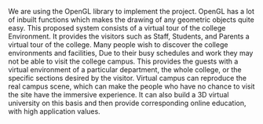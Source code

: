 We are using the OpenGL library to implement the project. OpenGL has a lot of inbuilt functions which makes the drawing of any geometric objects quite easy. This proposed system consists of a virtual tour of the college Environment. It provides the visitors such as Staff, Students, and Parents a virtual tour of the college. Many people wish to discover the college environments and facilities, Due to their busy schedules and work they may not be able to visit the college campus. This provides the guests with a virtual environment of a particular department, the whole college, or the specific sections desired by the visitor. Virtual campus can reproduce the real campus scene, which can make the people who have no chance to visit the site have the immersive experience. It can also build a 3D virtual university on this basis and then provide corresponding online education, with high application values.

